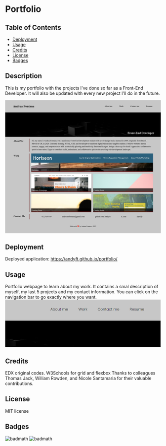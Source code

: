 # Portfolio

## Table of Contents

- [Deployment](#deployment)
- [Usage](#usage)
- [Credits](#credits)
- [License](#license)
- [Badges](#badges)

## Description

This is my portfolio with the projects I've done so far as a Front-End Developer. It will also be updated with every new project I'll do in the future.

![The webpage of my portfolio includes a navigation bar, a header image, and a preview of my last 5 projects, along with their links.](https://github.com/AndyFt/portfolio/blob/main/images/andyft-github-io-portfolio.png)

## Deployment

Deployed application: https://andyft.github.io/portfolio/

## Usage

Portfolio webpage to learn about my work. It contains a smal description of myself, my last 5 projects and my contact information. You can click on the navigation bar to go exactly where you want. ![navigation bar](https://github.com/AndyFt/portfolio/blob/main/images/navbar.png)

## Credits

EDX original codes.
W3Schools for grid and flexbox
Thanks to colleagues Thomas Jack, William Rowden, and Nicole Santamaria for their valuable contributions.

## License

MIT license

## Badges
![badmath](https://img.shields.io/badge/HTML-44.8-blue)
![badmath](https://img.shields.io/badge/CSS-55.2-orange)
